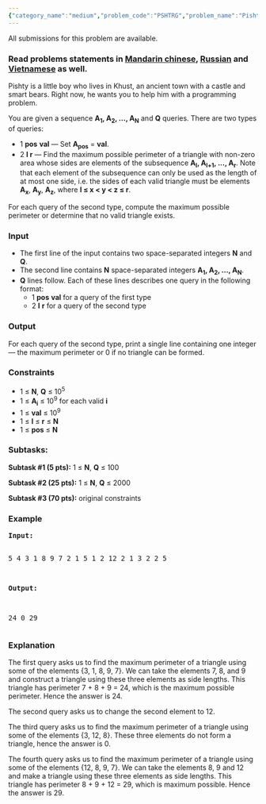 ```yaml
---
{"category_name":"medium","problem_code":"PSHTRG","problem_name":"Pishty and Triangles","languages_supported":{"0":"C","1":"CPP14","2":"JAVA","3":"PYTH","4":"PYTH 3.5","5":"PYPY","6":"CS2","7":"PAS fpc","8":"PAS gpc","9":"RUBY","10":"PHP","11":"GO","12":"NODEJS","13":"HASK","14":"rust","15":"SCALA","16":"swift","17":"D","18":"PERL","19":"FORT","20":"WSPC","21":"ADA","22":"CAML","23":"ICK","24":"BF","25":"ASM","26":"CLPS","27":"PRLG","28":"ICON","29":"SCM qobi","30":"PIKE","31":"ST","32":"NICE","33":"LUA","34":"BASH","35":"NEM","36":"LISP sbcl","37":"LISP clisp","38":"SCM guile","39":"JS","40":"ERL","41":"TCL","42":"kotlin","43":"PERL6","44":"TEXT","45":"SCM chicken","46":"CLOJ","47":"COB","48":"FS"},"max_timelimit":2,"source_sizelimit":50000,"problem_author":"fekete","problem_tester":null,"date_added":"12-12-2017","tags":{"0":"fekete","1":"march18","2":"medium","3":"mergesort","4":"segment","5":"triangle"},"editorial_url":"https://discuss.codechef.com/problems/PSHTRG","time":{"view_start_date":1520847000,"submit_start_date":1520847000,"visible_start_date":1520847000,"end_date":1735669800},"is_direct_submittable":false,"layout":"problem"}
---
```

<span class="solution-visible-txt">All submissions for this problem are available.</span><h3>Read problems statements in <a target="_blank" 
href="http://www.codechef.com/download/translated/MARCH18/mandarin/PSHTRG.pdf">Mandarin chinese</a>, <a target="_blank" 
href="http://www.codechef.com/download/translated/MARCH18/russian/PSHTRG.pdf">Russian</a> and <a target="_blank" 
href="http://www.codechef.com/download/translated/MARCH18/vietnamese/PSHTRG.pdf">Vietnamese</a> as well.</h3>

<p>
Pishty is a little boy who lives in Khust, an ancient town with a castle and smart bears. Right now, he wants you to help him with a programming problem.
</p>

<p>
You are given a sequence <b>A<sub>1</sub>, A<sub>2</sub>, ..., A<sub>N</sub></b> and <b>Q</b> queries. There are two types of queries:
<ul>
<li>1 <b>pos</b> <b>val</b> — Set <b>A<sub>pos</sub></b> = <b>val</b>.</li>
<li>2 <b>l r</b> — Find the maximum possible perimeter of a triangle with non-zero area whose sides are elements of the subsequence <b>A<sub>l</sub>, A<sub>l+1</sub>, ..., A<sub>r</sub></b>. Note that each element of the subsequence can only be used as the length of at most one side, i.e. the sides of each valid triangle must be elements <b>A<sub>x</sub></b>, <b>A<sub>y</sub></b>, <b>A<sub>z</sub></b>, where <b>l ≤ x &lt; y &lt; z ≤ r</b>.</li>
</ul>
</p>

<p>
For each query of the second type, compute the maximum possible perimeter or determine that no valid triangle exists.
</p>

<h3>Input</h3>
<ul>
<li>The first line of the input contains two space-separated integers <b>N</b> and <b>Q</b>.</li>
<li>The second line contains <b>N</b> space-separated integers <b>A<sub>1</sub>, A<sub>2</sub>, ..., A<sub>N</sub></b>.</li>
<li><b>Q</b> lines follow. Each of these lines describes one query in the following format:
<ul>
<li>1 <b>pos</b> <b>val</b> for a query of the first type</li>
<li>2 <b>l</b> <b>r</b> for a query of the second type</li>
</ul></li>
</ul>

<h3>Output</h3>
<p>For each query of the second type, print a single line containing one integer — the maximum perimeter or 0 if no triangle can be formed.</p>

<h3>Constraints</h3>
<ul>
<li>1 ≤ <b>N</b>, <b>Q</b> ≤ 10<sup>5</sup></li>
<li>1 ≤ <b>A<sub>i</sub></b> ≤ 10<sup>9</sup> for each valid <b>i</b></li>
<li>1 ≤ <b>val</b> ≤ 10<sup>9</sup></li>
<li>1 ≤ <b>l</b> ≤ <b>r</b> ≤ <b>N</b></li>
<li>1 ≤ <b>pos</b> ≤ <b>N</b></li>
</ul>

<h3> Subtasks:</h3>
<p><b>Subtask #1 (5 pts):</b> 1 ≤ <b>N</b>, <b>Q</b> ≤ 100</p> 

<p><b>Subtask #2 (25 pts):</b> 1 ≤ <b>N</b>, <b>Q</b> ≤ 2000</p>

<p><b>Subtask #3 (70 pts):</b> original constraints</p>

<h3>Example</h3>
<pre><b>Input:</b>

5 4
3 1 8 9 7
2 1 5
1 2 12
2 1 3
2 2 5

<b>Output:</b>

24
0
29
</pre>

<h3>Explanation</h3>
<p>The first query asks us to find the maximum perimeter of a triangle using some of the elements {3, 1, 8, 9, 7}. We can take the elements 7, 8, and 9 and construct a triangle using these three elements as side lengths. This triangle has perimeter 7 + 8 + 9 = 24, which is the maximum possible perimeter. Hence the answer is 24.</p>

<p>The second query asks us to change the second element to 12.</p>

<p>The third query asks us to find the maximum perimeter of a triangle using some of the elements {3, 12, 8}. These three elements do not form a triangle, hence the answer is 0.</p>

<p>The fourth query asks us to find the maximum perimeter of a triangle using some of the elements {12, 8, 9, 7}. We can take the elements 8, 9 and 12 and make a triangle using these three elements as side lengths. This triangle has perimeter 8 + 9 + 12 = 29, which is maximum possible. Hence the answer is 29.</p>
